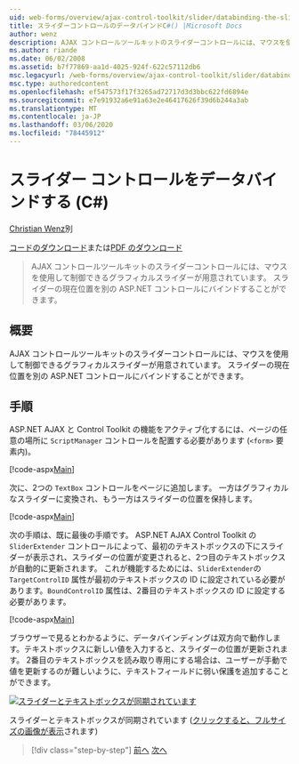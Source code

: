 ```yaml
---
uid: web-forms/overview/ajax-control-toolkit/slider/databinding-the-slider-control-cs
title: スライダーコントロールのデータバインドC#() |Microsoft Docs
author: wenz
description: AJAX コントロールツールキットのスライダーコントロールには、マウスを使用して制御できるグラフィカルスライダーが用意されています。 現在の positio をバインドすることができます...
ms.author: riande
ms.date: 06/02/2008
ms.assetid: b7f77869-aa1d-4025-924f-622c57112db6
msc.legacyurl: /web-forms/overview/ajax-control-toolkit/slider/databinding-the-slider-control-cs
msc.type: authoredcontent
ms.openlocfilehash: ef547573f17f3265ad72717d3d3bbc622fd6894e
ms.sourcegitcommit: e7e91932a6e91a63e2e46417626f39d6b244a3ab
ms.translationtype: MT
ms.contentlocale: ja-JP
ms.lasthandoff: 03/06/2020
ms.locfileid: "78445912"
---
```

# <a name="databinding-the-slider-control-c"></a>スライダー コントロールをデータバインドする (C#)

[Christian Wenz](https://github.com/wenz)別

[コードのダウンロード](https://download.microsoft.com/download/9/3/f/93f8daea-bebd-4821-833b-95205389c7d0/Slider0.cs.zip)または[PDF のダウンロード](https://download.microsoft.com/download/2/d/c/2dc10e34-6983-41d4-9c08-f78f5387d32b/slider0CS.pdf)

> AJAX コントロールツールキットのスライダーコントロールには、マウスを使用して制御できるグラフィカルスライダーが用意されています。 スライダーの現在位置を別の ASP.NET コントロールにバインドすることができます。

## <a name="overview"></a>概要

AJAX コントロールツールキットのスライダーコントロールには、マウスを使用して制御できるグラフィカルスライダーが用意されています。 スライダーの現在位置を別の ASP.NET コントロールにバインドすることができます。

## <a name="steps"></a>手順

ASP.NET AJAX と Control Toolkit の機能をアクティブ化するには、ページの任意の場所に `ScriptManager` コントロールを配置する必要があります (`<form>` 要素内)。

[!code-aspx[Main](databinding-the-slider-control-cs/samples/sample1.aspx)]

次に、2つの `TextBox` コントロールをページに追加します。 一方はグラフィカルなスライダーに変換され、もう一方はスライダーの位置を保持します。

[!code-aspx[Main](databinding-the-slider-control-cs/samples/sample2.aspx)]

次の手順は、既に最後の手順です。 ASP.NET AJAX Control Toolkit の `SliderExtender` コントロールによって、最初のテキストボックスの下にスライダーが表示され、スライダーの位置が変更されると、2つ目のテキストボックスが自動的に更新されます。 これが機能するためには、`SliderExtender`の `TargetControlID` 属性が最初のテキストボックスの ID に設定されている必要があります。`BoundControlID` 属性は、2番目のテキストボックスの ID に設定する必要があります。

[!code-aspx[Main](databinding-the-slider-control-cs/samples/sample3.aspx)]

ブラウザーで見るとわかるように、データバインディングは双方向で動作します。テキストボックスに新しい値を入力すると、スライダーの位置が更新されます。 2番目のテキストボックスを読み取り専用にする場合は、ユーザーが手動で値を更新するのが難しいように、テキストフィールドに弱い保護を追加することができます。

[![スライダーとテキストボックスが同期されています](databinding-the-slider-control-cs/_static/image2.png)](databinding-the-slider-control-cs/_static/image1.png)

スライダーとテキストボックスが同期されています ([クリックすると、フルサイズの画像が表示](databinding-the-slider-control-cs/_static/image3.png)されます)

> [!div class="step-by-step"]
> [前へ](using-the-slider-control-with-auto-postback-cs.md)
> [次へ](using-the-slider-control-with-auto-postback-vb.md)
